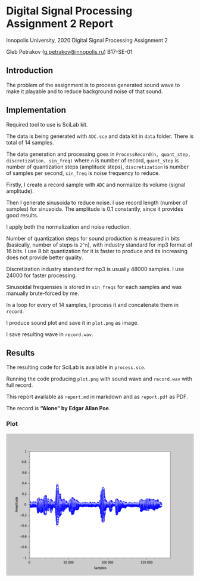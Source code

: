 # Digital Signal Processing Assignment 2 Report

Innopolis University, 2020
Digital Signal Processing
Assignment 2

Gleb Petrakov (g.petrakov@innopolis.ru)
B17-SE-01

## Introduction

The problem of the assignment is to process generated sound wave to make it playable and to reduce background noise of that sound.

## Implementation

Required tool to use is SciLab kit.

The data is being generated with `ADC.sce` and data kit in `data` folder. There is total of 14 samples.

The data generation and processing goes in `ProcessRecord(n, quant_step, discretization, sin_freq)` where `n` is number of record, `quant_step` is number of quantization steps (amplitude steps), `discretization` is number of samples per second, `sin_freq` is noise frequency to reduce.

Firstly, I create a record sample with `ADC` and normalize its volume (signal amplitude). 

Then I generate sinusoida to reduce noise. I use record length (number of samples) for sinusoida. The amplitude is 0.1 constantly, since it provides good results.

I apply both the normalization and noise reduction.

Number of quantization steps for sound production is measured in bits (basically, number of steps is `2^n`), with industry standard for mp3 format of 16 bits. I use 8 bit quantization for it is faster to produce and its increasing does not provide better quality.

Discretization industry standard for mp3 is usually 48000 samples. I use 24000 for faster processing.

Sinusoidal frequensies is stored in `sin_freqs` for each samples and was manually brute-forced by me.

In a loop for every of 14 samples, I process it and concatenate them in `record`.

I produce sound plot and save it in `plot.png` as image.

I save resulting wave in `record.wav`.

## Results

The resulting code for SciLab is available in `process.sce`.

Running the code producing `plot.png` with sound wave and `record.wav` with full record.

This report available as `report.md` in markdown and as `report.pdf` as PDF.

The record is **“Alone” by Edgar Allan Poe**.

### Plot

![plot](plot.png)